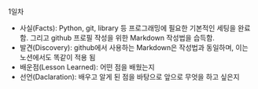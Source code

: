 1일차

- 사실(Facts): Python, git, library 등 프로그래밍에 필요한 기본적인 세팅을 완료함. 그리고 github 프로필 작성을 위한 Markdown 작성법을 습득함.
- 발견(Discovery): github에서 사용하는 Markdown은 작성법과 동일하며, 이는 노션에서도 똑같이 적용 됨
- 배운점(Lesson Learned): 어떤 점을 배웠는지
- 선언(Daclaration): 배우고 알게 된 점을 바탕으로 앞으로 무엇을 하고 싶은지
